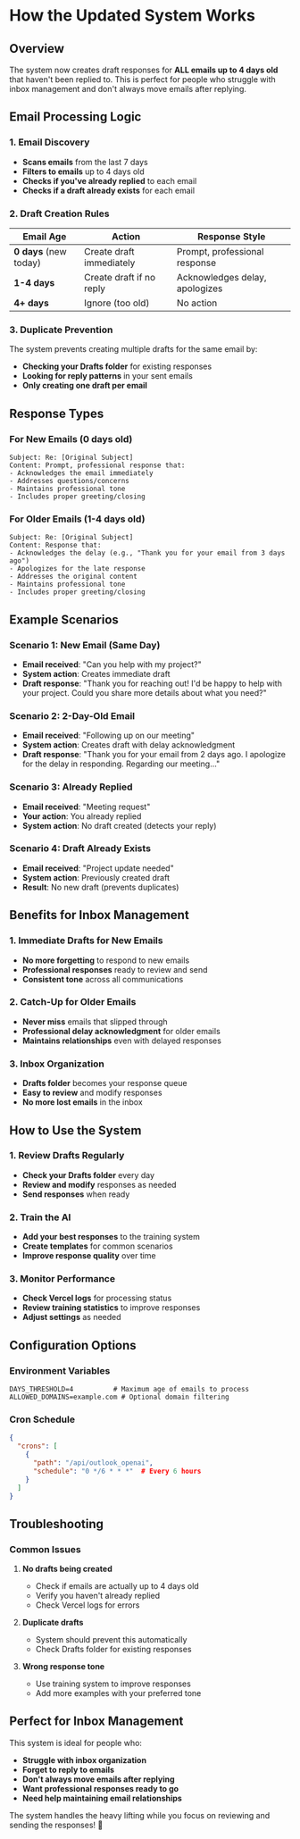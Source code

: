 # How the Updated System Works

## Overview

The system now creates draft responses for **ALL emails up to 4 days old** that haven't been replied to. This is perfect for people who struggle with inbox management and don't always move emails after replying.

## Email Processing Logic

### 1. Email Discovery
- **Scans emails** from the last 7 days
- **Filters to emails** up to 4 days old
- **Checks if you've already replied** to each email
- **Checks if a draft already exists** for each email

### 2. Draft Creation Rules

| Email Age | Action | Response Style |
|-----------|--------|----------------|
| **0 days** (new today) | Create draft immediately | Prompt, professional response |
| **1-4 days** | Create draft if no reply | Acknowledges delay, apologizes |
| **4+ days** | Ignore (too old) | No action |

### 3. Duplicate Prevention

The system prevents creating multiple drafts for the same email by:
- **Checking your Drafts folder** for existing responses
- **Looking for reply patterns** in your sent emails
- **Only creating one draft per email**

## Response Types

### For New Emails (0 days old)
```
Subject: Re: [Original Subject]
Content: Prompt, professional response that:
- Acknowledges the email immediately
- Addresses questions/concerns
- Maintains professional tone
- Includes proper greeting/closing
```

### For Older Emails (1-4 days old)
```
Subject: Re: [Original Subject]
Content: Response that:
- Acknowledges the delay (e.g., "Thank you for your email from 3 days ago")
- Apologizes for the late response
- Addresses the original content
- Maintains professional tone
- Includes proper greeting/closing
```

## Example Scenarios

### Scenario 1: New Email (Same Day)
- **Email received**: "Can you help with my project?"
- **System action**: Creates immediate draft
- **Draft response**: "Thank you for reaching out! I'd be happy to help with your project. Could you share more details about what you need?"

### Scenario 2: 2-Day-Old Email
- **Email received**: "Following up on our meeting"
- **System action**: Creates draft with delay acknowledgment
- **Draft response**: "Thank you for your email from 2 days ago. I apologize for the delay in responding. Regarding our meeting..."

### Scenario 3: Already Replied
- **Email received**: "Meeting request"
- **Your action**: You already replied
- **System action**: No draft created (detects your reply)

### Scenario 4: Draft Already Exists
- **Email received**: "Project update needed"
- **System action**: Previously created draft
- **Result**: No new draft (prevents duplicates)

## Benefits for Inbox Management

### 1. Immediate Drafts for New Emails
- **No more forgetting** to respond to new emails
- **Professional responses** ready to review and send
- **Consistent tone** across all communications

### 2. Catch-Up for Older Emails
- **Never miss** emails that slipped through
- **Professional delay acknowledgment** for older emails
- **Maintains relationships** even with delayed responses

### 3. Inbox Organization
- **Drafts folder** becomes your response queue
- **Easy to review** and modify responses
- **No more lost emails** in the inbox

## How to Use the System

### 1. Review Drafts Regularly
- **Check your Drafts folder** every day
- **Review and modify** responses as needed
- **Send responses** when ready

### 2. Train the AI
- **Add your best responses** to the training system
- **Create templates** for common scenarios
- **Improve response quality** over time

### 3. Monitor Performance
- **Check Vercel logs** for processing status
- **Review training statistics** to improve responses
- **Adjust settings** as needed

## Configuration Options

### Environment Variables
```env
DAYS_THRESHOLD=4          # Maximum age of emails to process
ALLOWED_DOMAINS=example.com # Optional domain filtering
```

### Cron Schedule
```json
{
  "crons": [
    {
      "path": "/api/outlook_openai",
      "schedule": "0 */6 * * *"  # Every 6 hours
    }
  ]
}
```

## Troubleshooting

### Common Issues

1. **No drafts being created**
   - Check if emails are actually up to 4 days old
   - Verify you haven't already replied
   - Check Vercel logs for errors

2. **Duplicate drafts**
   - System should prevent this automatically
   - Check Drafts folder for existing responses

3. **Wrong response tone**
   - Use training system to improve responses
   - Add more examples with your preferred tone

## Perfect for Inbox Management

This system is ideal for people who:
- **Struggle with inbox organization**
- **Forget to reply to emails**
- **Don't always move emails after replying**
- **Want professional responses ready to go**
- **Need help maintaining email relationships**

The system handles the heavy lifting while you focus on reviewing and sending the responses! 🚀 